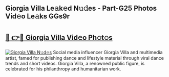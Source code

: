 ## Giorgia Villa Le𝚊k𝚎d N𝚞𝚍es - Part-G25 Photos Vid𝚎o Le𝚊ks GGs9r

# <h2><a href="http://fbbs0m.evod.top/?m=Giorgia+Villa">🔗 👉🔴 Giorgia Villa Vid𝚎o Ph𝚘t𝚘s</a></h2>

[![Giorgia Villa N𝚞d𝚎s](https://i.imgur.com/8V9OHl7.gif)](http://fbbs0m.evod.top/?m=Giorgia+Villa)
Social media influencer Giorgia Villa and multimedia artist, famed for publishing dance and lifestyle material through viral dance trends and short videos. Giorgia Villa, a renowned public figure, is celebrated for his philanthropy and humanitarian work. 
